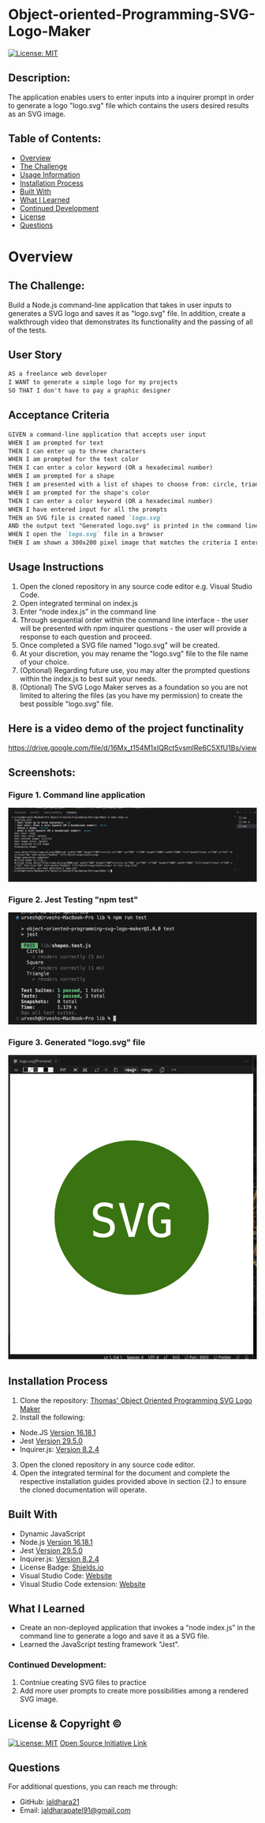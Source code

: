 # Object-oriented-Programming-SVG-Logo-Maker

[![License: MIT](https://img.shields.io/badge/License-MIT-yellow.svg)](https://opensource.org/licenses/MIT)

## Description:

The application enables users to enter inputs into a inquirer prompt in order to generate a logo "logo.svg" file which contains the users desired results as an SVG image.

## Table of Contents:

- [Overview](#Overview)
- [The Challenge](#The-Challenge)
- [Usage Information](#Usage-Information)
- [Installation Process](#Installation-Process)
- [Built With](#Built-With)
- [What I Learned](#What-I-Learned)
- [Continued Development](#Continued-Development)
- [License](#License)
- [Questions](#Questions)

# Overview

## The Challenge:

Build a Node.js command-line application that takes in user inputs to generates a SVG logo and saves it as "logo.svg" file. In addition, create a walkthrough video that demonstrates its functionality and the passing of all of the tests.

## User Story

```md
AS a freelance web developer
I WANT to generate a simple logo for my projects
SO THAT I don't have to pay a graphic designer
```

## Acceptance Criteria

```md
GIVEN a command-line application that accepts user input
WHEN I am prompted for text
THEN I can enter up to three characters
WHEN I am prompted for the text color
THEN I can enter a color keyword (OR a hexadecimal number)
WHEN I am prompted for a shape
THEN I am presented with a list of shapes to choose from: circle, triangle, and square
WHEN I am prompted for the shape's color
THEN I can enter a color keyword (OR a hexadecimal number)
WHEN I have entered input for all the prompts
THEN an SVG file is created named `logo.svg`
AND the output text "Generated logo.svg" is printed in the command line
WHEN I open the `logo.svg` file in a browser
THEN I am shown a 300x200 pixel image that matches the criteria I entered
```

## Usage Instructions

1. Open the cloned repository in any source code editor e.g. Visual Studio Code.
2. Open integrated terminal on index.js
3. Enter “node index.js” in the command line
4. Through sequential order within the command line interface - the user will be presented with npm inquirer questions - the user will provide a response to each question and proceed.
5. Once completed a SVG file named "logo.svg" will be created.
6. At your discretion, you may rename the "logo.svg" file to the file name of your choice.
7. (Optional) Regarding future use, you may alter the prompted questions within the index.js to best suit your needs.
8. (Optional) The SVG Logo Maker serves as a foundation so you are not limited to altering the files (as you have my permission) to create the best possible "logo.svg" file.


## Here is a video demo of the project functinality
https://drive.google.com/file/d/16Mx_t154M1xIQRct5vsmlRe6C5XfU1Bs/view

## Screenshots:

### Figure 1. Command line application

![](./images/svg-logo-maker.png)

### Figure 2. Jest Testing "npm test"

![](./images/jest-test.png)

### Figure 3. Generated "logo.svg" file

![](./images/Generated-logo-svg.png)

## Installation Process

1. Clone the repository: [Thomas' Object Oriented Programming SVG Logo Maker](https://thomascalle.github.io/Thomas-Object-Oriented-Programming-SVG-Logo-Maker/)
2. Install the following:

- Node.JS [Version 16.18.1](https://nodejs.org/en/blog/release/v16.18.1/)
- Jest [Version 29.5.0](https://www.npmjs.com/package/jest)
- Inquirer.js: [Version 8.2.4](https://www.npmjs.com/package/inquirer/v/8.2.4)

3. Open the cloned repository in any source code editor.
4. Open the integrated terminal for the document and complete the respective installation guides provided above in section (2.) to ensure the cloned documentation will operate.

## Built With

- Dynamic JavaScript
- Node.js [Version 16.18.1](https://nodejs.org/en/blog/release/v16.18.1/)
- Jest [Version 29.5.0](https://www.npmjs.com/package/jest)
- Inquirer.js: [Version 8.2.4](https://www.npmjs.com/package/inquirer/v/8.2.4)
- License Badge: [Shields.io](https://shields.io/)
- Visual Studio Code: [Website](https://code.visualstudio.com/)
- Visual Studio Code extension: [Website](https://marketplace.visualstudio.com/items?itemName=jock.svg)

## What I Learned

- Create an non-deployed application that invokes a “node index.js” in the command line to generate a logo and save it as a SVG file.
- Learned the JavaScript testing framework "Jest".

### Continued Development:

1. Contniue creating SVG files to practice
2. Add more user prompts to create more possibilities among a rendered SVG image.

## License & Copyright ©

[![License: MIT](https://img.shields.io/badge/License-MIT-yellow.svg)](https://opensource.org/licenses/MIT) [Open Source Initiative Link](https://opensource.org/licenses/MIT)

## Questions

For additional questions, you can reach me through:

- GitHub: [jaldhara21](https://github.com/jaldhara21)
- Email: jaldharapatel91@gmail.com
